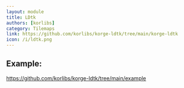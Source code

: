 ```yaml
---
layout: module
title: LDtk
authors: [korlibs]
category: Tilemaps
link: https://github.com/korlibs/korge-ldtk/tree/main/korge-ldtk
icon: /i/ldtk.png
---
```


## Example:

<https://github.com/korlibs/korge-ldtk/tree/main/example>
